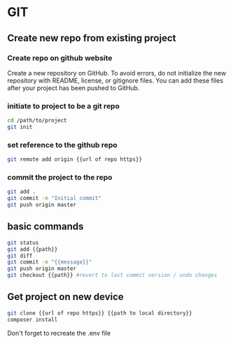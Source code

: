 # GIT

## Create new repo from existing project

### Create repo on github website
Create a new repository on GitHub. To avoid errors, do not initialize the new repository with README, license, or gitignore files. You can add these files after your project has been pushed to GitHub.

### initiate to project to be a git repo
```bash
cd /path/to/project
git init
```

### set reference to the github repo
```bash
git remote add origin {{url of repo https}}
```

### commit the project to the repo
```bash
git add .
git commit -m "Initial commit"
git push origin master
```

## basic commands
```bash
git status
git add {{path}}
git diff 
git commit -m "{{message}}"
git push origin master
git checkout {{path}} #revert to last commit version / undo changes
```

## Get project on new device
```bash
git clone {{url of repo https}} {{path to local directory}}
composer install
```
Don't forget to recreate the .env file